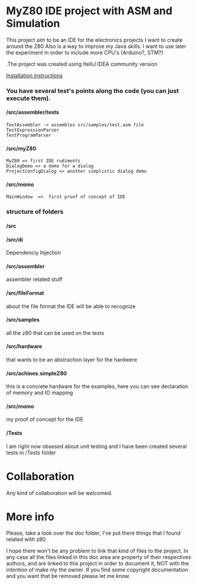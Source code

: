 # MyZ80 IDE project with ASM and Simulation

This project aim to be an IDE for the electronics projects I want to create around the Z80
Also is a way to improve my Java skills. I want to use later the experiment in order to
include more CPU's (Arduino?, STM?)

.The project was created using ItelliJ IDEA community version

[Installation instructions](doc/install.md)

### You have several test's points along the code (you can just execute them).

#### /src/assembler/tests

    TestAssembler -> assembles src/samples/test.asm file
    TestExpressionParser
    TestProgramParser
    
#### /src/myZ80
    MyZ80 => first IDE rudiments
    DialogDemo => a demo for a dialog
    ProjectConfigDialog => another simplistic dialog demo
    
#### /src/momo
    MainWindow  =>  first proof of concept of IDE
    

### structure of folders

#### /src

#### /src/di

Dependenciy Injection

#### /src/assembler

assembler related stuff

#### /src/fileFormat

about the file format the IDE will be able to recognize

#### /src/samples

all the z80 that can be used on the tests

#### /src/hardware

that wants to be an abstraction layer for the hardwere

#### /src/achines.simpleZ80

this is a concrete hardware for the examples, here you can see declaration of memory and IO mapping 

#### /src/momo

my proof of concept for the IDE

#### /Tests

I am right now obsesed about unit testing and I have been created several tests in /Tests folder

# Collaboration

Any kind of collaboration will be welcomed.

# More info

Please, take a look over the doc folder, I've put there things that I found related with z80.

I hope there won't be any problem to link that kind of files to the project. In any case all the files linked in 
this doc area are property of their respectives authors, and are linked to this project in order to document it, NOT
with the intention of make my the owner. If you find some copyright documentation and you want that be removed please let me know.